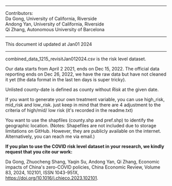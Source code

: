 **************************
Contributors: <br /> 
Da Gong, University of California, Riverside <br /> 
Andong Yan, University of California, Riverside <br /> 
Qi Zhang, Autonomous University of Barcelona <br /> 
*************************
This document id updated at Jan01 2024
*************************
combined_data_1215_revisitJan012024.csv is the risk level dataset. 

Our data starts from April 2 2021, ends on Dec 15, 2022. The official data reporting ends on Dec 26, 2022, we have the raw data but have not cleaned it yet (the data format in the last ten days is super tricky). 

Unlisted county-date is defined as county without _Risk_ at the given date.

If you want to generate your own treatment variable, you can use high_risk, mid_risk and low_risk. just keep in mind that there are 4 adjustment to the criteria of high/mid/ low risk (it's recorded in the readme.txt)

You want to use the shapfiles (county.shp and pref.shp) to identify the geographic location. (Notes: Shapefiles are not included due to storage limitations on GitHub. However, they are publicly available on the internet. Alternatively, you can reach me via email.)

**If you plan to use the COVID risk level dataset in your research, we kindly request that you cite our work:** 

Da Gong, Zhuocheng Shang, Yaqin Su, Andong Yan, Qi Zhang,
Economic impacts of China's zero-COVID policies,
China Economic Review,
Volume 83,
2024,
102101,
ISSN 1043-951X,
https://doi.org/10.1016/j.chieco.2023.102101.

